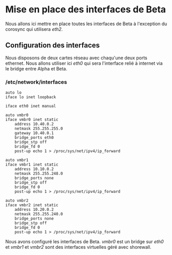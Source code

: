 # Mise en place des interfaces de Beta

Nous allons ici mettre en place toutes les interfaces de Beta à l'exception du corosync qui utilisera  _eth2_.

## Configuration des interfaces
Nous disposons de deux cartes réseau avec chaqu'une deux ports ethernet. Nous allons utiliser ici _eth0_ qui sera l'interface relié à internet via le bridge entre Alpha et Beta.

### /etc/network/interfaces
```
auto lo
iface lo inet loopback
	
iface eth0 inet manual
		
auto vmbr0
iface vmbr0 inet static
	address 10.40.0.2
	netmask 255.255.255.0
	gateway 10.40.0.1
	bridge_ports eth0
	bridge_stp off
	bridge_fd 0
	post-up echo 1 > /proc/sys/net/ipv4/ip_forward

auto vmbr1
iface vmbr1 inet static
	address 10.10.0.2
	netmask 255.255.248.0
	bridge_ports none
	bridge_stp off
	bridge_fd 0
	post-up echo 1 > /proc/sys/net/ipv4/ip_forward

auto vmbr2
iface vmbr2 inet static
	address 10.20.0.2
	netmask	255.255.240.0
	bridge_ports none
	bridge_stp off
	bridge_fd 0
	post-up echo 1 > /proc/sys/net/ipv4/ip_forward
```

Nous avons configuré les interfaces de Beta. _vmbr0_ est un bridge sur _eth0_ et _vmbr1_ et _vmbr2_ sont des interfaces virtuelles géré avec shorewall.
